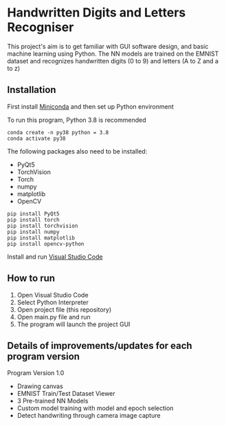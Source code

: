# Handwritten Digits and Letters Recogniser
<p>This project's aim is to get familiar with GUI software design, and basic machine learning using Python. The NN models are trained on the EMNIST dataset and recognizes handwritten digits (0 to 9) and letters (A to Z and a to z)</p>

## Installation ##
<p>First install <a href = "https://code.visualstudio.com/">Miniconda</a> and then set up Python environment</p>


<p>To run this program, Python 3.8 is recommended</p>

```
conda create -n py38 python = 3.8
conda activate py38
```


<p>The following packages also need to be installed:</p>
<ul>
  <li>PyQt5</li>
  <li>TorchVision</li>
  <li>Torch</li>
  <li>numpy</li>
  <li>matplotlib</li>
  <li>OpenCV</li>
</ul>


```
pip install PyQt5
pip install torch
pip install torchvision
pip install numpy
pip install matplotlib
pip install opencv-python
```

<p>Install and run <a href = "https://code.visualstudio.com/">Visual Studio Code</a></p>



## How to run ##
<ol>
  <li>Open Visual Studio Code</li>
  <li>Select Python Interpreter</li>
  <li>Open project file (this repository)</li>
  <li>Open main.py file and run</li>
  <li>The program will launch the project GUI</li> 
</ol>

## Details of improvements/updates for each program version ##
<p> Program Version 1.0 </p>
<ul>
  <li>Drawing canvas</li>
  <li>EMNIST Train/Test Dataset Viewer</li>
  <li>3 Pre-trained NN Models</li>
  <li>Custom model training with model and epoch selection</li>
  <li>Detect handwriting through camera image capture</li>
</ul>

